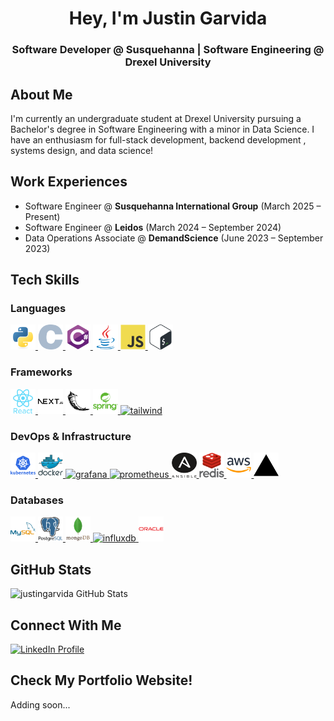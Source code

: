 <h1 align="center">Hey, I'm Justin Garvida</h1>
<h3 align="center">Software Developer @ Susquehanna | Software Engineering @ Drexel University</h3>

<!-- ABOUT ME -->
<h2 align="left">About Me</h2>
<p>I'm currently an undergraduate student at Drexel University pursuing a Bachelor's degree in Software Engineering with a minor in Data Science. I have an enthusiasm for full-stack development, backend development , systems design, and data science! </p>

<h2 align="left">Work Experiences</h3>
<ul>
  <li>Software Engineer @ <strong>Susquehanna International Group</strong> (March 2025 – Present)</li>
  <li>Software Engineer @ <strong>Leidos</strong> (March 2024 – September 2024)</li>
  <li>Data Operations Associate @ <strong>DemandScience</strong> (June 2023 – September 2023)</li>
</ul>

<!-- TECH SKILLS -->
<h2 align="left">Tech Skills</h2>

<h3 align="left">Languages</h3>
<p>
  <a href="https://www.oracle.com/" target="_blank" rel="noreferrer">
    <img src="https://raw.githubusercontent.com/devicons/devicon/master/icons/python/python-original.svg" alt="python" width="40" height="40"/>
  </a>
  <a href="https://www.cprogramming.com/" target="_blank" rel="noreferrer">
    <img src="https://raw.githubusercontent.com/devicons/devicon/master/icons/c/c-original.svg" alt="c" width="40" height="40"/>
  </a>
  <a href="https://www.w3schools.com/cs/" target="_blank" rel="noreferrer">
    <img src="https://raw.githubusercontent.com/devicons/devicon/master/icons/csharp/csharp-original.svg" alt="csharp" width="40" height="40"/>
  </a>
  <a href="https://www.java.com" target="_blank" rel="noreferrer">
    <img src="https://raw.githubusercontent.com/devicons/devicon/master/icons/java/java-original.svg" alt="java" width="40" height="40"/>
  </a>
  <a href="https://developer.mozilla.org/en-US/docs/Web/JavaScript" target="_blank" rel="noreferrer">
    <img src="https://raw.githubusercontent.com/devicons/devicon/master/icons/javascript/javascript-original.svg" alt="javascript" width="40" height="40"/>
  </a>
  <a href="https://www.gnu.org/software/bash/" target="_blank" rel="noreferrer">
  <img src="https://raw.githubusercontent.com/devicons/devicon/master/icons/bash/bash-original.svg" alt="bash" width="40" height="40"/>
</a>
</p>


<h3 align="left">Frameworks</h3>
<p>
  <a href="https://reactjs.org/" target="_blank" rel="noreferrer">
    <img src="https://raw.githubusercontent.com/devicons/devicon/master/icons/react/react-original-wordmark.svg" alt="react" width="40" height="40"/>
  </a>
  <a href="https://nextjs.org/" target="_blank" rel="noreferrer">
    <img src="https://raw.githubusercontent.com/devicons/devicon/master/icons/nextjs/nextjs-original-wordmark.svg" alt="nextjs" width="40" height="40"/>
  </a>
  <a href="https://flask.palletsprojects.com/" target="_blank" rel="noreferrer">
    <img src="https://raw.githubusercontent.com/devicons/devicon/master/icons/flask/flask-original.svg" alt="flask" width="40" height="40"/>
  </a>
  <a href="https://spring.io/projects/spring-boot" target="_blank" rel="noreferrer">
    <img src="https://raw.githubusercontent.com/devicons/devicon/master/icons/spring/spring-original-wordmark.svg" alt="spring boot" width="40" height="40"/>
  </a>
  <a href="https://tailwindcss.com/" target="_blank" rel="noreferrer">
    <img src="https://www.vectorlogo.zone/logos/tailwindcss/tailwindcss-icon.svg" alt="tailwind" width="40" height="40"/>
  </a>
</p>


<h3 align="left">DevOps & Infrastructure</h3>
<p>
  <a href="https://kubernetes.io/" target="_blank" rel="noreferrer">
  <img src="https://raw.githubusercontent.com/devicons/devicon/master/icons/kubernetes/kubernetes-plain-wordmark.svg" alt="kubernetes" width="40" height="40"/>
</a>
<a href="https://www.docker.com/" target="_blank" rel="noreferrer">
  <img src="https://raw.githubusercontent.com/devicons/devicon/master/icons/docker/docker-original-wordmark.svg" alt="docker" width="40" height="40"/>
</a>
<a href="https://grafana.com/" target="_blank" rel="noreferrer">
  <img src="https://raw.githubusercontent.com/gilbarbara/logos/main/logos/grafana.svg" alt="grafana" width="40" height="40"/>
</a>
<a href="https://prometheus.io/" target="_blank" rel="noreferrer">
  <img src="https://raw.githubusercontent.com/gilbarbara/logos/main/logos/prometheus.svg" alt="prometheus" width="40" height="40"/>
</a>
<a href="https://www.ansible.com/" target="_blank" rel="noreferrer">
  <img src="https://raw.githubusercontent.com/gilbarbara/logos/main/logos/ansible.svg" alt="ansible" width="40" height="40"/>
</a>
<a href="https://redis.io/" target="_blank" rel="noreferrer">
  <img src="https://raw.githubusercontent.com/devicons/devicon/master/icons/redis/redis-original-wordmark.svg" alt="redis" width="40" height="40"/>
</a>
<a href="https://aws.amazon.com/" target="_blank" rel="noreferrer">
  <img src="https://raw.githubusercontent.com/devicons/devicon/master/icons/amazonwebservices/amazonwebservices-original-wordmark.svg" alt="aws" width="40" height="40"/>
</a>
  <a href="https://vercel.com/" target="_blank" rel="noreferrer">
  <img src="https://raw.githubusercontent.com/devicons/devicon/master/icons/vercel/vercel-original.svg" alt="vercel" width="40" height="40"/>
</a>

</p>

<h3 align="left">Databases</h3>
<p>
  <a href="https://www.mysql.com/" target="_blank" rel="noreferrer">
    <img src="https://raw.githubusercontent.com/devicons/devicon/master/icons/mysql/mysql-original-wordmark.svg" alt="mysql" width="40" height="40"/>
  </a>
  <a href="https://www.postgresql.org/" target="_blank" rel="noreferrer">
    <img src="https://raw.githubusercontent.com/devicons/devicon/master/icons/postgresql/postgresql-original-wordmark.svg" alt="postgresql" width="40" height="40"/>
  </a>
  <a href="https://www.mongodb.com/" target="_blank" rel="noreferrer">
    <img src="https://raw.githubusercontent.com/devicons/devicon/master/icons/mongodb/mongodb-original-wordmark.svg" alt="mongodb" width="40" height="40"/>
  </a>
  <a href="https://www.influxdata.com/" target="_blank" rel="noreferrer">
    <img src="https://avatars.githubusercontent.com/u/5713248?s=200&v=4" alt="influxdb" width="40" height="40"/>
  </a>
  <a href="https://www.oracle.com/database/" target="_blank" rel="noreferrer">
    <img src="https://raw.githubusercontent.com/devicons/devicon/master/icons/oracle/oracle-original.svg" alt="oracledb" width="40" height="40"/>
  </a>
</p>

<!-- GITHUB STATS -->
<h2 align="left">GitHub Stats</h2>
<p>
  <img src="https://github-readme-stats.vercel.app/api?username=justingarvida&show_icons=true&locale=en&theme=tokyonight&count_private=true" alt="justingarvida GitHub Stats" />
</p>

<!-- CONNECT -->
<h2 align="left">Connect With Me</h2>
<p>
  <a href="https://www.linkedin.com/in/justingarvida/" target="_blank">
    <img src="https://raw.githubusercontent.com/rahuldkjain/github-profile-readme-generator/master/src/images/icons/Social/linked-in-alt.svg" alt="LinkedIn Profile" height="30" width="40" />
  </a>
</p>

<!-- PORTFOLIO -->
<h2 align="left">Check My Portfolio Website!</h2>
<p>Adding soon...</p>
